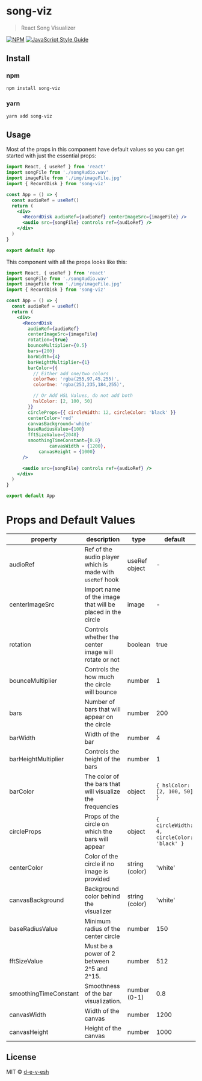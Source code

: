 # song-viz

> React Song Visualizer

[![NPM](https://img.shields.io/npm/v/song-viz.svg)](https://www.npmjs.com/package/song-viz) [![JavaScript Style Guide](https://img.shields.io/badge/code_style-standard-brightgreen.svg)](https://standardjs.com)

## Install

### npm

```bash
npm install song-viz
```

### yarn

```bash
yarn add song-viz
```

## Usage

Most of the props in this component have default values so you can get started with just the essential props:

```jsx
import React, { useRef } from 'react'
import songFile from './songAudio.wav'
import imageFile from './img/imageFile.jpg'
import { RecordDisk } from 'song-viz'

const App = () => {
  const audioRef = useRef()
  return (
    <div>
      <RecordDisk audioRef={audioRef} centerImageSrc={imageFile} />
      <audio src={songFile} controls ref={audioRef} />
    </div>
  )
}

export default App
```

This component with all the props looks like this:

```jsx
import React, { useRef } from 'react'
import songFile from './songAudio.wav'
import imageFile from './img/imageFile.jpg'
import { RecordDisk } from 'song-viz'

const App = () => {
  const audioRef = useRef()
  return (
    <div>
      <RecordDisk
        audioRef={audioRef}
        centerImageSrc={imageFile}
        rotation={true}
        bounceMultiplier={0.5}
        bars={200}
        barWidth={4}
        barHeightMultiplier={1}
        barColor={{
          // Either add one/two colors
          colorTwo: 'rgba(255,97,45,255)',
          colorOne: 'rgba(253,235,184,255)',

          // Or Add HSL Values, do not add both
          hslColor: [2, 100, 50]
        }}
        circleProps={{ circleWidth: 12, circleColor: 'black' }}
        centerColor='red'
        canvasBackground='white'
        baseRadiusValue={100}
        fftSizeValue={2048}
        smoothingTimeConstant={0.8}
				canvasWidth = {1200},
  			canvasHeight = {1000}
      />

      <audio src={songFile} controls ref={audioRef} />
    </div>
  )
}

export default App
```

# Props and Default Values

| property              | description                                                | type           | default                                    | isRequired |
| --------------------- | ---------------------------------------------------------- | -------------- | ------------------------------------------ | ---------- |
| audioRef              | Ref of the audio player which is made with `useRef` hook   | useRef object  | -                                          | true       |
| centerImageSrc        | Import name of the image that will be placed in the circle | image          | -                                          | false      |
| rotation              | Controls whether the center image will rotate or not       | boolean        | true                                       | false      |
| bounceMultiplier      | Controls the how much the circle will bounce               | number         | 1                                          | false      |
| bars                  | Number of bars that will appear on the circle              | number         | 200                                        | false      |
| barWidth              | Width of the bar                                           | number         | 4                                          | false      |
| barHeightMultiplier   | Controls the height of the bars                            | number         | 1                                          | false      |
| barColor              | The color of the bars that will visualize the frequencies  | object         | `{ hslColor: [2, 100, 50] }`               | false      |
| circleProps           | Props of the circle on which the bars will appear          | object         | `{ circleWidth: 4, circleColor: 'black' }` | false      |
| centerColor           | Color of the circle if no image is provided                | string (color) | 'white'                                    | false      |
| canvasBackground      | Background color behind the visualizer                     | string (color) | 'white'                                    | false      |
| baseRadiusValue       | Minimum radius of the center circle                        | number         | 150                                        | false      |
| fftSizeValue          | Must be a power of 2 between 2^5 and 2^15.                 | number         | 512                                        | false      |
| smoothingTimeConstant | Smoothness of the bar visualization.                       | number (0-1)   | 0.8                                        | false      |
| canvasWidth           | Width of the canvas                                        | number         | 1200                                       | false      |
| canvasHeight          | Height of the canvas                                       | number         | 1000                                       | false      |

## License

MIT © [d-e-v-esh](https://github.com/d-e-v-esh)

